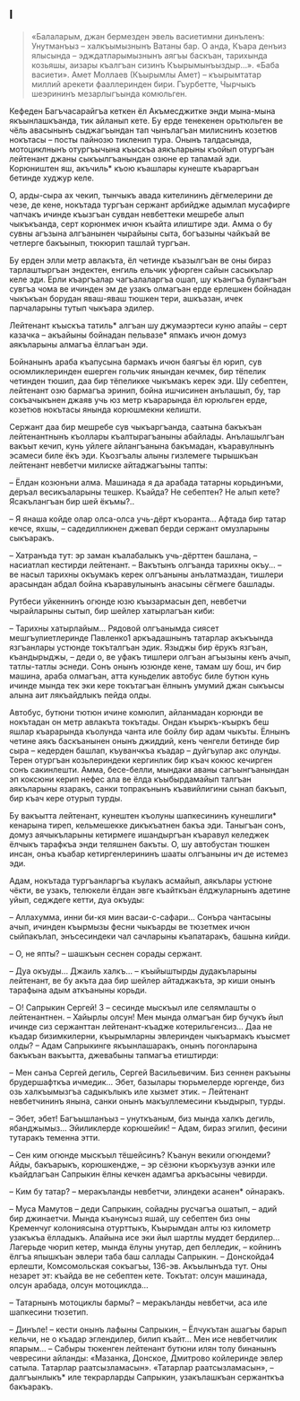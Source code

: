 ## I

> «Балаларым, джан бермезден эвель васиетимни динъленъ:
Унутманъыз – халкъымызнынъ Ватаны бар.
О анда, Къара денъиз ялысында – эдждатларымызнынъ аягъы баскъан, тарихында козьяшы, аизары къалгъан сизинъ Къырымынъыздыр…».
> «Баба васиети».
Амет Моллаев (Къырымлы Амет) – къырымтатар миллий арекети фааллеринден бири.
Гъурбетте, Чырчыкъ шеэрининъ мезарлыгъында комюльген.

Кефеден Багъчасарайгъа кеткен ёл Акъмесджитке энди мына-мына якъынлашкъанда, тик айланып кете.
Бу ерде тенекенен орьтюльген ве чёль авасынынъ сыджагъындан тап чынълагъан милиснинъ козетюв нокътасы – посты пайнозю тикленип тура.
Онынъ талдасында, мотоциклнынъ отургъычына къыскъа аякъларыны къойып отургъан лейтенант джаны сыкъылгъанындан озюне ер тапамай эди.
Корюништен яш, акъчиль* къою къашлары кунеште къараргъан бетинде худжур келе.

О, арды-сыра ах чекип, тынчыкъ авада кителининъ дёгмелерини де чезе, де кене, нокътада тургъан сержант арбийдже адымлап мусафирге чапчакъ ичинде къызгъан сувдан невбеттеки мешребе алып чыкъкъанда, серт корюнмек ичюн къайта илиштире эди.
Амма о бу сувны агъзына алгъанынен чырайыны сыта, богъазыны чайкъай ве четлерге бакъынып, тюкюрип ташлай тургъан.

Бу ерден элли метр авлакъта, ёл четинде къазылгъан ве оны бираз тарлаштыргъан эндектен, енгиль ельчик уфюрген сайын сасыкълар келе эди.
Ерли къаргъалар чагъалаларгъа ошап, шу къангъа булангъан сувгъа чома ве ичинден эм де узакъ олмагъан ерде ерлешкен бойнадан чыкъкъан борудан яваш-яваш тюшкен тери, ашкъазан, ичек парчаларыны тутып чыкъара эдилер.

Лейтенант къыскъа татиль* алгъан шу джумаэртеси куню апайы – серт казачка – акъайыны бойнадан пельвазе* япмакъ ичюн домуз аякъларыны алмагъа ёллагъан эди.

Бойнанынъ араба къапусына бармакъ ичюн баягъы ёл юрип, сув осюмликлеринден ешерген гольчик янындан кечмек, бир тёпелик четинден тюшип, даа бир тёпеликке чыкъмакъ керек эди.
Шу себептен, лейтенант озю бармагъа эринип, бойна ишчисинен анълашып, бу, тар сокъачыкънен джаяв учь юз метр къарарында ёл юрюльген ерде, козетюв нокътасы янында корюшмекни келишти.

Сержант даа бир мешребе сув чыкъаргъанда, саатына бакъкъан лейтенантнынъ къоллары къалтырагъаныны абайлады.
Анълашылгъан вакъыт кечип, кунь уйлеге айлангъанына бакъмадан, къаравулнынъ эсамеси биле ёкъ эди.
Къозгъалы алыны гизлемеге тырышкъан лейтенант невбетчи милиске айтаджагъыны тапты:

– Ёлдан козюнъни алма.
Машинада я да арабада татарны корьдинъми, деръал весикъаларыны тешкер.
Къайда?
Не себептен?
Не алып кете?
Ясакълангъан бир шей ёкъмы?..

– Я янаша койде олар олса-олса учь-дёрт къоранта…
Афтада бир татар кечсе, яхшы, – садедилликнен джевап берди сержант омузларыны сыкъаракъ.

– Хатранъда тут: эр заман къалабалыкъ учь-дёрттен башлана, – насиатлап кестирди лейтенант.
– Вакътынъ олгъанда тарихны окъу...
– ве насыл тарихны окъумакъ керек олгъаныны анълатмаздан, тишлери арасындан абдал бойна къаравулынынъ анасыны сёгмеге башлады.

Рутбеси уйкеннинъ огюнде юзю къызармасын деп, невбетчи чырайларыны сытып, бир шейлер хатырлагъан киби:

– Тарихны хатырлайым…
Рядовой олгъанымда сиясет мешгъулиетлеринде Павленко1 аркъадашнынъ татарлар акъкъында язгъанлары устюнде токъталгъан эдик.
Языджы бир ёрукъ язгъан, къандырыджы, – деди о, ве уфакъ тишлери олгъан агъызыны кенъ ачып, татлы-татлы эснеди.
Сонъ онынъ юзюнде кене, тамам шу бош, ич бир машина, араба олмагъан, атта куньделик автобус биле бутюн кунь ичинде мында тек эки кере токътагъан ёлнынъ умумий джан сыкъысы алына аит лякъайдлыкъ пейда олды.

Автобус, бутюни тютюн ичине комюлип, айланмадан корюнди ве нокътадан он метр авлакъта токътады.
Ондан къыркъ-къыркъ беш яшлар къарарында къолунда чанта иле бойлу бир адам чыкъты. Ёлнынъ четине аякъ баскъанынен онынъ джиддий, кенъ ченгели бетинде бир сыра – кедерден башлап, къуванчкъа къадар – дуйгъулар акс олунды.
Терен отургъан козьлериндеки кергинлик бир къач кокюс кечирген сонъ сакинлешти.
Амма, бесе-белли, мындаки аваны сагъынгъанындан эп коксюни керип нефес ала ве ёлда къыбырдамайып талгъан аякъларыны язаракъ, санки топракънынъ къавийлигини сынап бакъып, бир къач кере отурып турды.

Бу вакъытта лейтенант, кунештен къолуны шапкесининъ кунешлиги* кенарына тиреп, кельмешекке дикъкъатнен бакъа эди.
Таныгъан сонъ, домуз аячыкъларыны кетирмеге ишандыргъан къаравул келеджек ёлчыкъ тарафкъа энди теляшнен бакъты.
О, шу автобустан тюшкен инсан, онъа къабар кетиргенлерининъ шааты олгъаныны ич де истемез эди.

Адам, нокътада тургъанларгъа къулакъ асмайып, аякълары устюне чёкти, ве узакъ, телюкели ёлдан эвге къайткъан ёлджуларнынъ адетине уйып, седждеге кетти, дуа окъуды:

– Аллахумма, инни би-кя мин васаи-с-сафари...
Сонъра чантасыны ачып, ичинден къырмызы фесни чыкъарды ве тюзетмек ичюн сыйпакълап, энъсесиндеки чал сачларыны къапатаракъ, башына кийди.

– О, не япты?
– шашкъын сеснен сорады сержант.

– Дуа окъуды…
Джаиль халкъ…
– къыйыштырды дудакъларыны лейтенант, ве бу акъта даа бир шейлер айтаджакъта, эр киши онынъ тарафына адым аткъаныны корьди.

– О!
Сапрыкин Сергей! 3 – сесинде мыскъыл иле селямлашты о лейтенантнен.
– Хайырлы олсун!
Мен мында олмагъан бир бучукъ йыл ичинде сиз сержанттан лейтенант-къадже котерильгенсиз…
Даа не къадар бизимкилерни, къырымларны эвлеринден чыкъармакъ къысмет олды?
– Адам Сапрыкинге якъынлашаракъ, онынъ погонларына бакъкъан вакъытта, джевабыны тапмагъа етиштирди:

– Мен санъа Сергей дегиль, Сергей Васильевичим.
Биз сеннен ракъыны брудершафткъа ичмедик…
Эбет, базылары тюрьмелерде юргенде, биз озь халкъымызгъа садыкълыкъ иле хызмет этик.
– Лейтенант невбетчининъ янына, санки онынъ макъуллемесини къыдырып, турды. 

– Эбет, эбет!
Багъышланъыз – унуткъаным, биз мында халкъ дегиль, ябанджымыз…
Эйиликлерде корюшейик!
– Адам, бираз эгилип, фесини тутаракъ теменна этти.

– Сен ким огюнде мыскъыл тёшейсинъ?
Къанун векили огюндеми?
Айды, бакъарыкъ, корюшкендже, – эр сёзюни къоркъузув аэнки иле къайдлагъан Сапрыкин ёлны кечкен адамгъа аркъасыны чевирди.

– Ким бу татар?
– меракъланды невбетчи, элиндеки асанен* ойнаракъ.

– Муса Мамутов – деди Сапрыкин, сойадны русчагъа ошатып, – адий бир джинаетчи.
Мында къанунсыз яшай, шу себептен биз оны Кременчуг колониясына отурттыкъ, Къырымдан алты юз километр узакъкъа ёлладыкъ.
Апайына исе эки йыл шартлы муддет бердилер…
Лагерьде чюрип кетер, мында ёлуны унутар, деп белледик, – койнинъ ёлгъа япышкъан эвлери таба баш саллады Сапрыкин.
– Донскойда4 ерлешти, Комсомольская сокъагъы, 136-эв.
Акъылынъда тут.
Оны незарет эт: къайда ве не себептен кете.
Токътат: олсун машинада, олсун арабада, олсун мотоциклда…

– Татарнынъ мотоциклы бармы?
– меракъланды невбетчи, аса иле шапкесини тюзетип.

– Динъле!
– кести онынъ лафыны Сапрыкин, – Ёлчукътан ашагъы барып кельчи, не о къадар эглендилер, билип къайт…
Мен исе невбетчилик япарым…
– Сабыры тюкенген лейтенант бутюни илян толу бинанынъ чевресини айланды:
«Мазанка, Донское, Дмитрово койлеринде эвлер сатыла.
Татарлар раатсызламасын».
«Татарлар раатсызламасын», – далгъынлыкъ* иле текрарларды Сапрыкин, узакълашкъан сержанткъа бакъаракъ.
